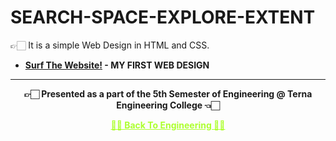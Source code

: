 # SEARCH-SPACE-EXPLORE-EXTENT
 👉🏻 It is a simple Web Design in HTML and CSS.

 - **[Surf The Website!](https://amey-thakur.github.io/SEARCH-SPACE-EXPLORE-EXTENT) - MY FIRST WEB DESIGN**

---

<p align="center"> <b> 👉🏻 Presented as a part of the 5th Semester of Engineering @ Terna Engineering College 👈🏻 <b> </p>
 
<p align="center"><a href='https://github.com/Amey-Thakur/ACHIEVEMENTS#engineering', style='color: greenyellow;'> ✌🏻 Back To Engineering ✌🏻</p>

